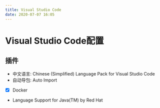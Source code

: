 ```yaml
---
title: Visual Studio Code
date: 2020-07-07 16:05
---
```


# Visual Studio Code配置

## 插件
- 中文语言: Chinese (Simplified) Language Pack for Visual Studio Code
- 自动导包: Auto Import
- [x] Docker
- Language Support for Java(TM) by Red Hat



